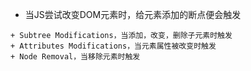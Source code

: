 + 当JS尝试改变DOM元素时，给元素添加的断点便会触发
```
+ Subtree Modifications，当添加，改变，删除子元素时触发
+ Attributes Modifications，当元素属性被改变时触发
+ Node Removal，当移除元素时触发
```
